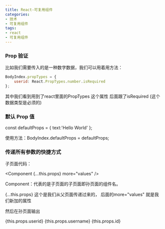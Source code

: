 ```yaml
---
title: React-可复用组件
categories:
- 技术
- 可复用组件
tags:
- react
- 可复用组件
---
```


### Prop 验证

比如我们需要传入的是一种数字数据，我们可以用着用方法：
```js
BodyIndex.propTypes = {
    userid: React.PropTypes.number.isRequired
};
```

其中我们看到用到了react里面的PropTypes  这个属性   后面跟了isRequired  (这个数据类型是必须的)

### 默认 Prop 值

const defaultProps = { text:'Hello World' };

使用方法：BodyIndex.defaultProps = defaultProps;


### 传递所有参数的快捷方式


子页面代码：

<Component {...this.props} more="values" />

Component：代表的是子页面的子页面即孙页面的组件名。

 {...this.props}  这个是我们从父页面传递过来的，  后面的more="values" 就是我们新加的属性



 然后在孙页面输出  <p>{this.props.userid} {this.props.username} {this.props.id}</p>